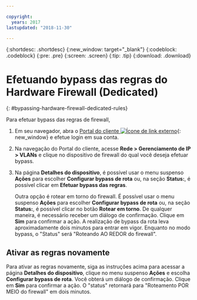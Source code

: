 ```yaml
---

copyright:
  years: 2017
lastupdated: "2018-11-30"

---
```


{:shortdesc: .shortdesc}
{:new_window: target="_blank"}
{:codeblock: .codeblock}
{:pre: .pre}
{:screen: .screen}
{:tip: .tip}
{:download: .download}

# Efetuando bypass das regras do Hardware Firewall (Dedicated)
{: #bypassing-hardware-firewall-dedicated-rules}

Para efetuar bypass das regras de firewall,

1. Em seu navegador, abra o [Portal do cliente ![Ícone de link externo](../../icons/launch-glyph.svg "Ícone de link externo")](https://control.softlayer.com/){: new_window} e efetue login em sua conta.
2. Na navegação do Portal do cliente, acesse **Rede > Gerenciamento de IP > VLANs** e clique no dispositivo de firewall do qual você deseja efetuar bypass.
3. Na página **Detalhes do dispositivo**, é possível usar o menu suspenso
**Ações** para escolher **Configurar bypass de rota** ou, na seção
**Status:**, é possível clicar em **Efetuar bypass das regras**. 

	Outra opção é rotear em torno do firewall. É possível usar o menu suspenso **Ações** para escolher
**Configurar bypass de rota** ou, na seção **Status:**, é possível
clicar no botão **Rotear em torno**. De qualquer maneira, é necessário receber um diálogo de confirmação. Clique em **Sim** para confirmar a ação. A
realização de bypass da rota leva aproximadamente dois minutos para entrar em vigor. Enquanto no modo bypass, o "Status" será "Roteando AO REDOR do firewall".

## Ativar as regras novamente

Para ativar as regras novamente, siga as instruções acima para acessar a página **Detalhes do
dispositivo**, clique no menu suspenso **Ações** e escolha **Configurar
bypass de rota**. Você obterá um diálogo de confirmação. Clique em **Sim** para confirmar a ação. O "status" retornará para "Roteamento POR MEIO do firewall" em dois minutos.
